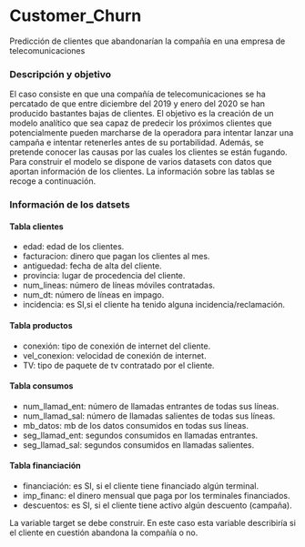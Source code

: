 # Customer_Churn
Predicción de clientes que abandonarían la compañía en una empresa de telecomunicaciones

### Descripción y objetivo
El caso consiste en que una compañía de telecomunicaciones se ha percatado de que entre diciembre del 2019 y enero del 2020 se han producido bastantes bajas de clientes. El objetivo es la creación de un modelo analítico que sea capaz de predecir los próximos clientes que potencialmente pueden marcharse de la operadora para intentar lanzar una campaña e intentar retenerles antes de su portabilidad. Además, se pretende conocer las causas por las cuales los clientes se están fugando. Para construir el modelo se dispone de varios datasets con datos que aportan información de los clientes. La información sobre las tablas se recoge a continuación.


### Información de los datsets
#### Tabla clientes
- edad: edad de los clientes.
- facturacion: dinero que pagan los clientes al mes.
- antiguedad: fecha de alta del cliente.
- provincia: lugar de procedencia del cliente.
- num_lineas: número de líneas móviles contratadas.
- num_dt: número de líneas en impago.
- incidencia: es SI,si el cliente ha tenido alguna incidencia/reclamación.

#### Tabla productos
- conexión: tipo de conexión de internet del cliente.
- vel_conexion: velocidad de conexión de internet.
- TV: tipo de paquete de tv contratado por el cliente.

#### Tabla consumos
- num_llamad_ent: número de llamadas entrantes de todas sus líneas.
- num_llamad_sal: número de llamadas salientes de todas sus líneas.
- mb_datos: mb de los datos consumidos en todas sus líneas.
- seg_llamad_ent: segundos consumidos en llamadas entrantes.
- seg_llamad_sal: segundos consumidos en llamadas salientes.

#### Tabla financiación
- financiación: es SI, si el cliente tiene financiado algún terminal.
- imp_financ: el dinero mensual que paga por los terminales financiados.
- descuentos: es SI, si el cliente tiene activo algún descuento (campaña).

La variable target se debe construir. En este caso esta variable describiría si el cliente en cuestión abandona la compañía o no.
